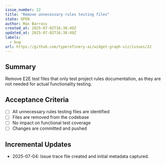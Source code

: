 ```yaml
---
issue_number: 22
title: "Remove unnecessary rules testing files"
state: OPEN
author: Max Barrass
created_at: 2025-07-02T16:38:49Z
updated_at: 2025-07-02T16:38:49Z
labels:
  - bug
url: https://github.com/typerefinery-ai/widget-graph-viz/issues/22
---
```


## Summary
Remove E2E test files that only test project rules documentation, as they are not needed for actual functionality testing.

## Acceptance Criteria
- [ ] All unnecessary rules testing files are identified
- [ ] Files are removed from the codebase
- [ ] No impact on functional test coverage
- [ ] Changes are committed and pushed

## Incremental Updates

- 2025-07-04: Issue trace file created and initial metadata captured. 